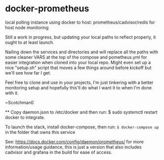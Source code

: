 # docker-prometheus
local polling instance using docker to host: prometheus/cadvisor/redis for host node monitoring

Still a work in progress, but updating your local paths to reflect properly, it ought to at least launch. 

Nailing down the services and directories and will replace all the paths with some cleaner VARS at the top of the compose and pometheus.yml for easier integration when cloned into your local repo. Might even set up a nice "setup.sh" script that moves a few things around before kickoff but we'll see how far I get.

Feel free to clone and use in your projects, I'm just tinkering with a better monitoring setup and hopefully this'll do what I want it to when I'm done with it.

~Scotchman0


** Copy daemon.json to /etc/docker and then run: $ sudo systemctl restart docker to integrate.

To launch the stack, install docker-compose, then run: `$ docker-compose up` in the folder that owns this service

See: https://docs.docker.com/config/daemon/prometheus/ for more information/usage guidance, this is just a version that also includes cadvisor and grafana in the build for ease of access.
